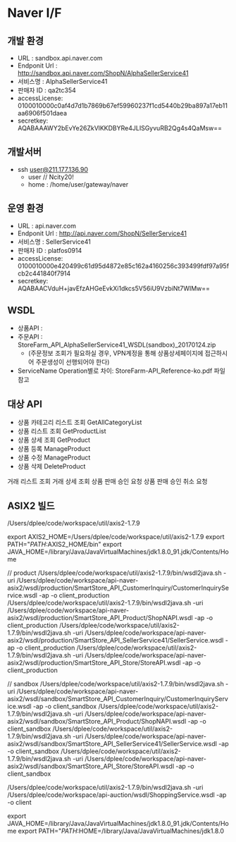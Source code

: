 
#  Naver I/F

## 개발 환경
* URL : sandbox.api.naver.com
* Endponit Url : http://sandbox.api.naver.com/ShopN/AlphaSellerService41
* 서비스명 : AlphaSellerService41
* 판매자 ID : qa2tc354
* accessLicense: 0100010000c0af4d7d1b7869b67ef59960237f1cd5440b29ba897a17eb11aa6906f501daea
* secretkey: AQABAAAWY2bEvYe26ZkVlKKDBYRe4JLISGyvuRB2Qg4s4QaMsw==


## 개발서버
  - ssh user@211.177.136.90
    - user  //  Ncity20!
    - home : /home/user/gateway/naver

## 운영 환경

* URL : api.naver.com
* Endponit Url : http://api.naver.com/ShopN/SellerService41
* 서비스명 : SellerService41
* 판매자 ID : platfos0914
* accessLicense: 0100010000e420499c61d95d4872e85c162a4160256c393499fdf97a95fcb2c441840f7914
* secretkey: AQABAACVduH+javEfzAHGeEvkXi1dkcs5V56iU9VzbiNt7WIMw==




## WSDL

* 상품API :
* 주문API : StoreFarm_API_AlphaSellerService41_WSDL(sandbox)_20170124.zip
  - (주문정보 조회가 필요하실 경우, VPN계정을 통해 상품상세페이지에 접근하시어 주문생성이 선행되어야 한다)
* ServiceName Operation별로 차이: StoreFarm-API_Reference-ko.pdf 파일참고


## 대상 API
* 상품 카테고리 리스트 조회   GetAllCategoryList
* 상품 리스트 조회          GetProductList
* 상품 상세 조회           GetProduct
* 상품 등록               ManageProduct
* 상품 수정               ManageProduct
* 상품 삭제               DeleteProduct

거래 리스트 조회
거래 상세 조회
상품 판매 승인 요청
상품 판매 승인 취소 요청


## ASIX2 빌드
/Users/dplee/code/workspace/util/axis2-1.7.9


export AXIS2_HOME=/Users/dplee/code/workspace/util/axis2-1.7.9
export PATH="$PATH:$AXIS2_HOME/bin"
export JAVA_HOME=/library/Java/JavaVirtualMachines/jdk1.8.0_91.jdk/Contents/Home

// product
/Users/dplee/code/workspace/util/axis2-1.7.9/bin/wsdl2java.sh -uri /Users/dplee/code/workspace/api-naver-asix2/wsdl/production/SmartStore_API_CustomerInquiry/CustomerInquiryService.wsdl -ap -o client_production
/Users/dplee/code/workspace/util/axis2-1.7.9/bin/wsdl2java.sh -uri /Users/dplee/code/workspace/api-naver-asix2/wsdl/production/SmartStore_API_Product/ShopNAPI.wsdl -ap -o client_production
/Users/dplee/code/workspace/util/axis2-1.7.9/bin/wsdl2java.sh -uri /Users/dplee/code/workspace/api-naver-asix2/wsdl/production/SmartStore_API_SellerService41/SellerService.wsdl -ap -o client_production
/Users/dplee/code/workspace/util/axis2-1.7.9/bin/wsdl2java.sh -uri /Users/dplee/code/workspace/api-naver-asix2/wsdl/production/SmartStore_API_Store/StoreAPI.wsdl -ap -o client_production

// sandbox
/Users/dplee/code/workspace/util/axis2-1.7.9/bin/wsdl2java.sh -uri /Users/dplee/code/workspace/api-naver-asix2/wsdl/sandbox/SmartStore_API_CustomerInquiry/CustomerInquiryService.wsdl -ap -o client_sandbox
/Users/dplee/code/workspace/util/axis2-1.7.9/bin/wsdl2java.sh -uri /Users/dplee/code/workspace/api-naver-asix2/wsdl/sandbox/SmartStore_API_Product/ShopNAPI.wsdl -ap -o client_sandbox
/Users/dplee/code/workspace/util/axis2-1.7.9/bin/wsdl2java.sh -uri /Users/dplee/code/workspace/api-naver-asix2/wsdl/sandbox/SmartStore_API_SellerService41/SellerService.wsdl -ap -o client_sandbox
/Users/dplee/code/workspace/util/axis2-1.7.9/bin/wsdl2java.sh -uri /Users/dplee/code/workspace/api-naver-asix2/wsdl/sandbox/SmartStore_API_Store/StoreAPI.wsdl -ap -o client_sandbox




/Users/dplee/code/workspace/util/axis2-1.7.9/bin/wsdl2java.sh -uri /Users/dplee/code/workspace/api-auction/wsdl/ShoppingService.wsdl -ap -o client


export JAVA_HOME=/library/Java/JavaVirtualMachines/jdk1.8.0_91.jdk/Contents/Home
export PATH="$PATH:$HOME=/library/Java/JavaVirtualMachines/jdk1.8.0
